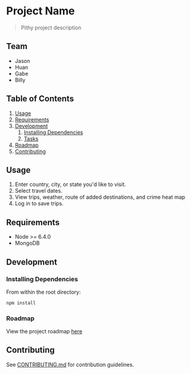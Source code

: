 # Project Name

> Pithy project description

## Team

  - Jason
  - Huan
  - Gabe
  - Billy

## Table of Contents

1. [Usage](#Usage)
1. [Requirements](#requirements)
1. [Development](#development)
    1. [Installing Dependencies](#installing-dependencies)
    1. [Tasks](#tasks)
1. [Roadmap](#roadmap)
1. [Contributing](#contributing)

## Usage

1. Enter country, city, or state you'd like to visit. 
1. Select travel dates.
1. View trips, weather, route of added destinations, and crime heat map
1. Log in to save trips. 

## Requirements

- Node >= 6.4.0
- MongoDB

## Development

### Installing Dependencies

From within the root directory:

```sh
npm install
```

### Roadmap

View the project roadmap [here](https://docs.google.com/document/d/12-V6J3PTRq5fnfYkZIMe5OTl5odaBaj9uVi1xcCJCkY/edit?ts=58c75ba2)


## Contributing

See [CONTRIBUTING.md](CONTRIBUTING.md) for contribution guidelines.
